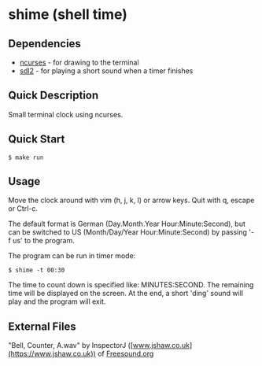 # shime (**sh**ell t**ime**)

## Dependencies

- [ncurses](https://invisible-island.net/ncurses/ncurses.html) - for drawing to the terminal
- [sdl2](https://www.libsdl.org/download-2.0.php) - for playing a short sound when a timer finishes

## Quick Description

Small terminal clock using ncurses.

## Quick Start

```console
$ make run
```

## Usage

Move the clock around with vim (h, j, k, l) or arrow keys.
Quit with q, escape or Ctrl-c.

The default format is German (Day.Month.Year Hour:Minute:Second),
but can be switched to US (Month/Day/Year Hour:Minute:Second)
by passing '-f us' to the program.

The program can be run in timer mode:
```console
$ shime -t 00:30
```
The time to count down is specified like: MINUTES:SECOND.
The remaining time will be displayed on the screen.
At the end, a short 'ding' sound will play and the program will exit.

## External Files

"Bell, Counter, A.wav" by InspectorJ ([www.jshaw.co.uk](https://www.jshaw.co.uk)) of [Freesound.org](https://freesound.org)
